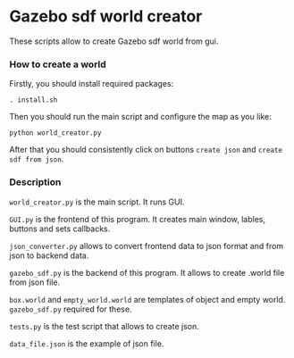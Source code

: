 # Gazebo sdf world creator
These scripts allow to create Gazebo sdf world from gui.

### How to create a world
Firstly, you should install required packages:

`. install.sh`

Then you should run the main script and configure the map as you like:

`python world_creator.py`

After that you should consistently click on buttons `create json` and `create sdf from json`.

### Description
`world_creator.py` is the main script. It runs GUI.

`GUI.py` is the frontend of this program. It creates main window, lables, buttons and sets callbacks.

`json_converter.py` allows to convert frontend data to json format and from json to backend data.

`gazebo_sdf.py` is the backend of this program. It allows to create .world file from json file. 

`box.world` and `empty_world.world` are templates of object and empty world. `gazebo_sdf.py` required for these.

`tests.py` is the test script that allows to create json.

`data_file.json` is the example of json file. 
